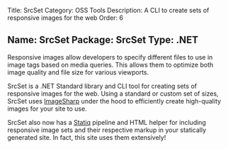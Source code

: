 ﻿Title: SrcSet
Category: OSS Tools
Description: A CLI to create sets of responsive images for the web
Order: 6

Name: SrcSet
Package: SrcSet
Type: .NET
---

Responsive images allow developers to specify different files to use in image tags based on media queries. This allows them to optimize both image quality and file size for various viewports.

SrcSet is a .NET Standard library and CLI tool for creating sets of responsive images for the web. Using a standard or custom set of sizes, SrcSet uses [ImageSharp](https://sixlabors.com/products/imagesharp/) under the hood to efficiently create high-quality images for your site to use.

SrcSet also now has a [Statiq](https://statiq.dev) pipeline and HTML helper for including responsive image sets and their respective markup in your statically generated site. In fact, this site uses them extensively!